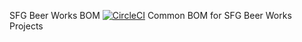 SFG Beer Works BOM
[![CircleCI](https://circleci.com/gh/jimartinmoreno/sfg-beer-works-bom/tree/master.svg?style=svg)](https://circleci.com/gh/jimartinmoreno/sfg-beer-works-bom/tree/master)
Common BOM for SFG Beer Works Projects